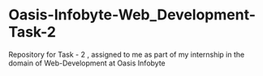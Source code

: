 # Oasis-Infobyte-Web_Development-Task-2
Repository for Task - 2 , assigned to me as part of my internship in the domain of Web-Development at Oasis Infobyte
